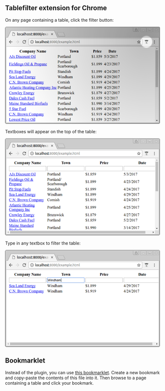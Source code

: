 ## Tablefilter extension for Chrome

On any page containing a table, click the filter button:

![Click the filter button in the Chrome toolbar](screenshots/filter-button-in-toolbar.png "Click the filter button in the Chrome toolbar")

Textboxes will appear on the top of the table:

![Textboxes are added to the table](screenshots/table-with-filter-textboxes.png "Textboxes are added to the table")

Type in any textbox to filter the table:

![Only rows containing the text are shown](screenshots/filtered-table.png "Only rows containing the text are shown")

## Bookmarklet

Instead of the plugin, you can use [this bookmarklet](bookmarklet.js). Create a new bookmark and copy-paste the contents of this file into it. Then browse to a page containing a table and click your bookmark.
